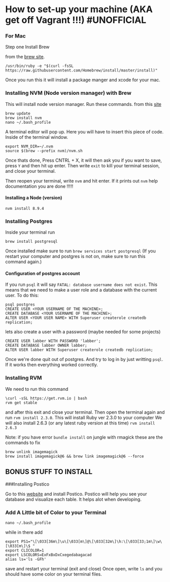 # How to set-up your machine (AKA get off Vagrant !!!)  #UNOFFICIAL


### For Mac

Step one Install Brew


from the [brew site](https://brew.sh/).
```
/usr/bin/ruby -e "$(curl -fsSL https://raw.githubusercontent.com/Homebrew/install/master/install)"
```
Once you run this it will install a package manger and xcode for your mac.

### Installing NVM (Node version manager) with Brew

This will install node version manager.
Run these commands. from this [site](http://dev.topheman.com/install-nvm-with-homebrew-to-use-multiple-versions-of-node-and-iojs-easily/)

```
brew update
brew install nvm
nano ~/.bash_profile
```
A terminal editor will pop up. Here you will have to insert this piece of code. Inside of the terminal window.

```
export NVM_DIR=~/.nvm
source $(brew --prefix nvm)/nvm.sh
```
Once thats done, Press CNTRL + X, it will then ask you if you want to save, press `Y` and then hit up enter. Then write `exit` to kill your terminal session, and close your terminal.

Then reopen your terminal, write `nvm` and hit enter.  If it prints out `nvm` help documentation you are done !!!!!

#### Installing a Node (version)

```
nvm install 8.9.4
```

### Installing Postgres

Inside your terminal run

```
brew install postgresql
```
Once installed make sure to run `brew services start postgresql` (If you restart your computer and postgres is not on, make sure to run this command again.)

#### Configuration of postgres account

If you run `psql` it will say `FATAL: database username does not exist`. This means that we need to make a user role and a database with the current user.
To do this:

```
psql postgres
CREATE USER <YOUR USERNAME OF THE MACHINE>;
CREATE DATABASE <YOUR USERNAME OF THE MACHINE>;
ALTER USER <YOUR USER NAME> WITH Superuser createrole createdb replication;
```
lets also create a user with a password (maybe needed for some projects)
```
CREATE USER labber WITH PASSWORD 'labber';
CREATE DATABASE labber OWNER labber;
ALTER USER labber WITH Superuser createrole createdb replication;
```
Once we're done quit out of postgres. And try to log in by just writting `psql`. If it works then everything worked correctly.

### Installing RVM

We need to run this command

```
\curl -sSL https://get.rvm.io | bash
rvm get stable
```

and after this exit and close your terminal.
Then open the terminal again and run `rvm install 2.3.0`. This will install Ruby ver 2.3.0 to your computer
We will also install 2.6.3 (or any latest ruby version at this time)
`rvm install 2.6.3`

Note: if you have error `bundle install` on jungle with rmagick
these are the commands to fix
```
brew unlink imagemagick
brew install imagemagick@6 && brew link imagemagick@6 --force
```

## BONUS STUFF TO INSTALL

###Installing Postico

Go to this [website](https://eggerapps.at/postico/) and install Postico.
Postico will help you see your database and visualize each table. It helps alot when developing.

### Add A Little bit of Color to your Terminal

```
nano ~/.bash_profile
```

while in there add

```
export PS1="\[\033[36m\]\u\[\033[m\]@\[\033[32m\]\h:\[\033[33;1m\]\w\[\033[m\]\$ "
export CLICOLOR=1
export LSCOLORS=ExFxBxDxCxegedabagacad
alias ls='ls -GFh'
```

save and restart your terminal (exit and close)
Once open, write `ls` and you should have some color on your terminal files.